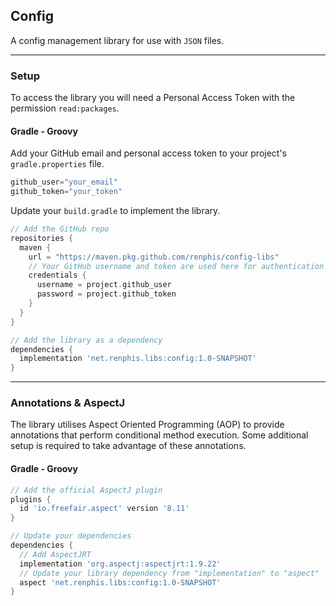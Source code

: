 ## Config

A config management library for use with `JSON` files.

---

### Setup
To access the library you will need a Personal Access Token with the permission `read:packages`.

#### Gradle - Groovy
Add your GitHub email and personal access token to your project's `gradle.properties` file.
```gradle
github_user="your_email"
github_token="your_token"
```

Update your `build.gradle` to implement the library.
```gradle
// Add the GitHub repo
repositories {
  maven {
    url = "https://maven.pkg.github.com/renphis/config-libs"
    // Your GitHub username and token are used here for authentication
    credentials {
      username = project.github_user
      password = project.github_token
    }
  }
}

// Add the library as a dependency
dependencies {
  implementation 'net.renphis.libs:config:1.0-SNAPSHOT'
}
```

---

### Annotations & AspectJ
The library utilises Aspect Oriented Programming (AOP) to provide annotations that perform conditional method execution. Some additional setup is required to take advantage of these annotations.

#### Gradle - Groovy
```gradle
// Add the official AspectJ plugin
plugins {
  id 'io.freefair.aspect' version '8.11'
}

// Update your dependencies
dependencies {
  // Add AspectJRT
  implementation 'org.aspectj:aspectjrt:1.9.22'
  // Update your library dependency from "implementation" to "aspect"
  aspect 'net.renphis.libs:config:1.0-SNAPSHOT'
}
